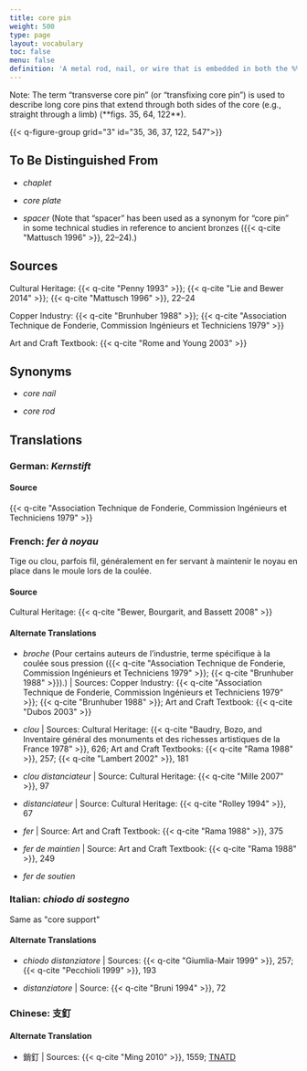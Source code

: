 ```yaml
---
title: core pin
weight: 500
type: page
layout: vocabulary
toc: false
menu: false
definition: 'A metal rod, nail, or wire that is embedded in both the %%core%% and the outer mold and serves to secure the core in place during the pour. Core pins have traditionally been made of copper alloys, iron, or steel, and today are generally made of stainless steel.'
---
```


<div class="backmatter">
Note: The term “transverse core pin” (or “transfixing core pin”) is used to describe long core pins that extend through both sides of the core (e.g., straight through a limb) (**figs. 35, 64, 122**).
</div>

{{< q-figure-group grid="3" id="35, 36, 37, 122, 547">}}

## To Be Distinguished From

- *chaplet*

- *core plate*

- *spacer* (Note that “spacer” has been used as a synonym for “core pin” in some technical studies in reference to ancient bronzes ({{< q-cite "Mattusch 1996" >}}, 22–24).)

## Sources

Cultural Heritage: {{< q-cite "Penny 1993" >}}; {{< q-cite "Lie and Bewer 2014" >}}; {{< q-cite "Mattusch 1996" >}}, 22–24

Copper Industry: {{< q-cite "Brunhuber 1988" >}}; {{< q-cite "Association Technique de Fonderie, Commission Ingénieurs et Techniciens 1979" >}}

Art and Craft Textbook: {{< q-cite "Rome and Young 2003" >}}

## Synonyms

- *core nail*

- *core rod*

## Translations

<div class="accordion">

### **German**: *Kernstift*

#### Source

{{< q-cite "Association Technique de Fonderie, Commission Ingénieurs et Techniciens 1979" >}}

### **French**: *fer à noyau*

Tige ou clou, parfois fil, généralement en fer servant à maintenir le noyau en place dans le moule lors de la coulée.

#### Source

Cultural Heritage: {{< q-cite "Bewer, Bourgarit, and Bassett 2008" >}}

#### Alternate Translations

- *broche* (Pour certains auteurs de l’industrie, terme spécifique à la coulée sous pression ({{< q-cite "Association Technique de Fonderie, Commission Ingénieurs et Techniciens 1979" >}}; {{< q-cite "Brunhuber 1988" >}}).) | Sources: Copper Industry: {{< q-cite "Association Technique de Fonderie, Commission Ingénieurs et Techniciens 1979" >}}; {{< q-cite "Brunhuber 1988" >}}; Art and Craft Textbook: {{< q-cite "Dubos 2003" >}}

- *clou* | Sources: Cultural Heritage: {{< q-cite "Baudry, Bozo, and Inventaire général des monuments et des richesses artistiques de la France 1978" >}}, 626; Art and Craft Textbooks: {{< q-cite "Rama 1988" >}}, 257; {{< q-cite "Lambert 2002" >}}, 181

- *clou distanciateur* | Source: Cultural Heritage: {{< q-cite "Mille 2007" >}}, 97

- *distanciateur* | Source: Cultural Heritage: {{< q-cite "Rolley 1994" >}}, 67

- *fer* | Source: Art and Craft Textbook: {{< q-cite "Rama 1988" >}}, 375

- *fer de maintien* | Source: Art and Craft Textbook: {{< q-cite "Rama 1988" >}}, 249

- *fer de soutien*

### **Italian**: *chiodo di sostegno*

Same as "core support"

#### Alternate Translations

- *chiodo distanziatore* | Sources: {{< q-cite "Giumlia-Mair 1999" >}}, 257; {{< q-cite "Pecchioli 1999" >}}, 193

- *distanziatore* | Source: {{< q-cite "Bruni 1994" >}}, 72

### **Chinese**: 支釘

#### Alternate Translation

- 銷釘 | Sources: {{< q-cite "Ming 2010" >}}, 1559; [TNATD](https://terms.naer.edu.tw/detail/625481/?index=3)

</div>
